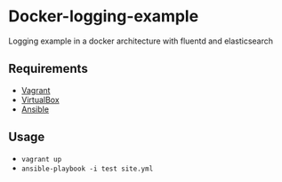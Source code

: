Docker-logging-example
======================

Logging example in a docker architecture with fluentd and elasticsearch

Requirements
------------

 * [Vagrant](https://www.vagrantup.com/)
 * [VirtualBox](https://www.virtualbox.org/)
 * [Ansible](http://www.ansible.com/)


Usage
-----

 * `vagrant up`
 * `ansible-playbook -i test site.yml`
